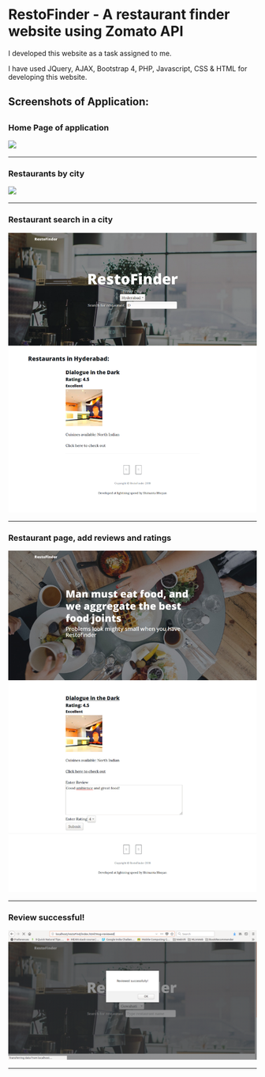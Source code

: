 <h1>RestoFinder - A restaurant finder website using Zomato API</h1>


<p>I developed this website as a task assigned to me.</p>
<p>I have used JQuery, AJAX, Bootstrap 4, PHP, Javascript, CSS & HTML for developing this website.</p>

<h2>Screenshots of Application:<h2>
<h3>Home Page of application</h3>
<img src="img/"home.png">
<hr>
<h3>Restaurants by city</h3>
<img src="img/home2.png">
<hr>
<h3>Restaurant search in a city</h3>
<img src="img/home3.png">
<hr>
<h3>Restaurant page, add reviews and ratings</h3>
<img src="img/resto.jpg">
<hr>
<h3>Review successful!</h3>
<img src="img/home4.png">
<hr>

